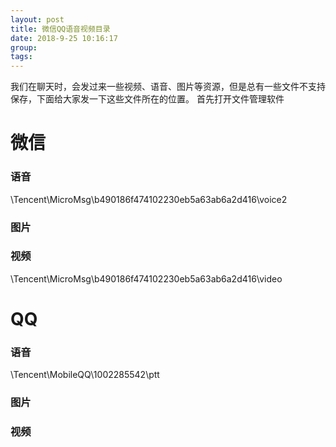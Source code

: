 ```yaml
---
layout: post  
title: 微信QQ语音视频目录  
date: 2018-9-25 10:16:17  
group:   
tags:   
---
```

我们在聊天时，会发过来一些视频、语音、图片等资源，但是总有一些文件不支持保存，下面给大家发一下这些文件所在的位置。
首先打开文件管理软件
# 微信 #
### 语音 ###
\Tencent\MicroMsg\b490186f474102230eb5a63ab6a2d416\voice2
### 图片 ###
### 视频 ###
\Tencent\MicroMsg\b490186f474102230eb5a63ab6a2d416\video
# QQ #
### 语音 ###
\Tencent\MobileQQ\1002285542\ptt
### 图片 ###
### 视频 ###